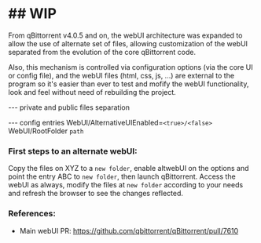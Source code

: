 # ## **WIP**

From qBittorrent v4.0.5 and on, the webUI architecture was expanded to allow the use of alternate set of files, allowing customization of the webUI separated from the evolution of the core qBittorrent code.

Also, this mechanism is controlled via configuration options (via the core UI or config file), and the webUI files (html, css, js, ...) are external to the program so it's easier than ever to test and mofify the webUI functionality, look and feel without need of rebuilding the project.

--- private and public files separation

--- config entries
WebUI/AlternativeUIEnabled=`<true>/<false>`
WebUI/RootFolder `path`

### First steps to an alternate webUI:
Copy the files on XYZ to a `new folder`, enable altwebUI on the options and point the entry ABC to `new folder`, then launch qBittorrent.
Access the webUI as always, modify the files at `new folder` according to your needs and refresh the browser to see the changes reflected.

### References:
* Main webUI PR: https://github.com/qbittorrent/qBittorrent/pull/7610


